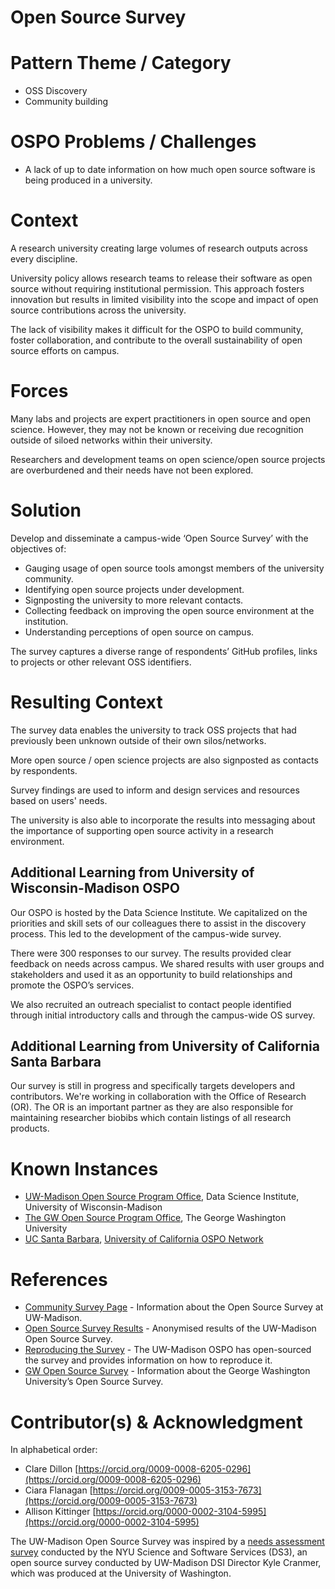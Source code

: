 # Open Source Survey

# Pattern Theme / Category

* OSS Discovery  
* Community building

# OSPO Problems / Challenges

* A lack of up to date information on how much open source software is being produced in a university.

# Context

A research university creating large volumes of research outputs across every discipline.

University policy allows research teams to release their software as open source without requiring institutional permission. This approach fosters innovation but results in limited visibility into the scope and impact of open source contributions across the university.

The lack of visibility makes it difficult for the OSPO to build community, foster collaboration, and contribute to the overall sustainability of open source efforts on campus.

# Forces

Many labs and projects are expert practitioners in open source and open science. However, they may not be known or receiving due recognition outside of siloed networks within their university.

Researchers and development teams on open science/open source projects are overburdened and their needs have not been explored.

# Solution

Develop and disseminate a campus-wide ‘Open Source Survey’ with the objectives of:

* Gauging usage of open source tools amongst members of the university community.  
* Identifying open source projects under development.   
* Signposting the university to more relevant contacts.  
* Collecting feedback on improving the open source environment at the institution.  
* Understanding perceptions of open source on campus. 

The survey captures a diverse range of respondents’ GitHub profiles, links to projects or other relevant OSS identifiers.

# Resulting Context

The survey data enables the university to track OSS projects that had previously been unknown outside of their own silos/networks.

More open source / open science projects are also signposted as contacts by respondents.

Survey findings are used to inform and design services and resources based on users' needs.

The university is also able to incorporate the results into messaging about the importance of supporting open source activity in a research environment.

## Additional Learning from University of Wisconsin-Madison OSPO

Our OSPO is hosted by the Data Science Institute. We capitalized on the priorities and skill sets of our colleagues there to assist in the discovery process. This led to the development of the campus-wide survey.

There were 300 responses to our survey. The results provided clear feedback on needs across campus. We shared results with user groups and stakeholders and used it as an opportunity to build relationships and promote the OSPO’s services.

We also recruited an outreach specialist to contact people identified through initial introductory calls and through the campus-wide OS survey.

## Additional Learning from University of California Santa Barbara

Our survey is still in progress and specifically targets developers and contributors. We're working in collaboration with the Office of Research (OR). The OR is an important partner as they are also responsible for maintaining researcher biobibs which contain listings of all research products.

# Known Instances

* [UW-Madison Open Source Program Office](https://ospo.wisc.edu/), Data Science Institute, University of Wisconsin-Madison  
* [The GW Open Source Program Office](https://ospo.gwu.edu/), The George Washington University
* [UC Santa Barbara](https://ucospo.net/santa-barbara/), [University of California OSPO Network](https://ucospo.net/about/)

# References

* [Community Survey Page](https://uw-madison-dsi.github.io/open_source_survey_results/) \- Information about the Open Source Survey at UW-Madison.  
* [Open Source Survey Results](https://uw-madison-dsi.github.io/open_source_survey_results/sample.html) \- Anonymised results of the UW-Madison Open Source Survey.  
* [Reproducing the Survey](https://uw-madison-dsi.github.io/open_source_survey_results/reproduction.html) \- The UW-Madison OSPO has open-sourced the survey and provides information on how to reproduce it.  
* [GW Open Source Survey](https://ospo.gwu.edu/gw-open-source-survey) \- Information about the George Washington University’s Open Source Survey.

# Contributor(s) & Acknowledgment

In alphabetical order: 

* Clare Dillon [https://orcid.org/0009-0008-6205-0296](https://orcid.org/0009-0008-6205-0296)  
* Ciara Flanagan [https://orcid.org/0009-0005-3153-7673](https://orcid.org/0009-0005-3153-7673)  
* Allison Kittinger [https://orcid.org/0000-0002-3104-5995](https://orcid.org/0000-0002-3104-5995)

The UW-Madison Open Source Survey was inspired by a [needs assessment survey](https://github.com/ds3-nyu/Needs-Assessment-Survey) conducted by the NYU Science and Software Services (DS3), an open source survey conducted by UW-Madison DSI Director Kyle Cranmer, which was produced at the University of Washington.
